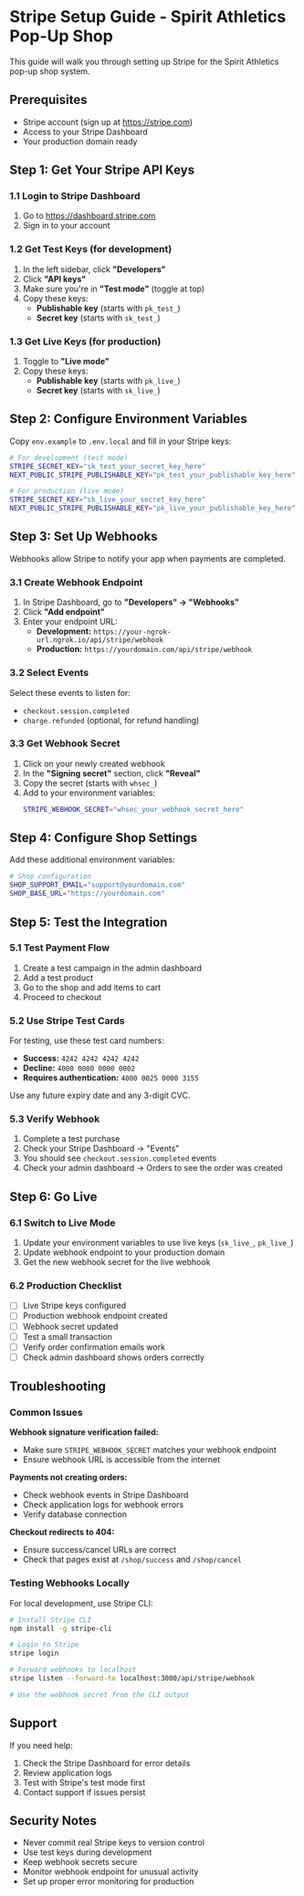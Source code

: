 # Stripe Setup Guide - Spirit Athletics Pop-Up Shop

This guide will walk you through setting up Stripe for the Spirit Athletics pop-up shop system.

## Prerequisites

- Stripe account (sign up at https://stripe.com)
- Access to your Stripe Dashboard
- Your production domain ready

## Step 1: Get Your Stripe API Keys

### 1.1 Login to Stripe Dashboard
1. Go to https://dashboard.stripe.com
2. Sign in to your account

### 1.2 Get Test Keys (for development)
1. In the left sidebar, click **"Developers"**
2. Click **"API keys"**
3. Make sure you're in **"Test mode"** (toggle at top)
4. Copy these keys:
   - **Publishable key** (starts with `pk_test_`)
   - **Secret key** (starts with `sk_test_`)

### 1.3 Get Live Keys (for production)
1. Toggle to **"Live mode"** 
2. Copy these keys:
   - **Publishable key** (starts with `pk_live_`)
   - **Secret key** (starts with `sk_live_`)

## Step 2: Configure Environment Variables

Copy `env.example` to `.env.local` and fill in your Stripe keys:

```bash
# For development (test mode)
STRIPE_SECRET_KEY="sk_test_your_secret_key_here"
NEXT_PUBLIC_STRIPE_PUBLISHABLE_KEY="pk_test_your_publishable_key_here"

# For production (live mode)
STRIPE_SECRET_KEY="sk_live_your_secret_key_here"
NEXT_PUBLIC_STRIPE_PUBLISHABLE_KEY="pk_live_your_publishable_key_here"
```

## Step 3: Set Up Webhooks

Webhooks allow Stripe to notify your app when payments are completed.

### 3.1 Create Webhook Endpoint
1. In Stripe Dashboard, go to **"Developers" → "Webhooks"**
2. Click **"Add endpoint"**
3. Enter your endpoint URL:
   - **Development:** `https://your-ngrok-url.ngrok.io/api/stripe/webhook`
   - **Production:** `https://yourdomain.com/api/stripe/webhook`

### 3.2 Select Events
Select these events to listen for:
- `checkout.session.completed`
- `charge.refunded` (optional, for refund handling)

### 3.3 Get Webhook Secret
1. Click on your newly created webhook
2. In the **"Signing secret"** section, click **"Reveal"**
3. Copy the secret (starts with `whsec_`)
4. Add to your environment variables:
   ```bash
   STRIPE_WEBHOOK_SECRET="whsec_your_webhook_secret_here"
   ```

## Step 4: Configure Shop Settings

Add these additional environment variables:

```bash
# Shop configuration
SHOP_SUPPORT_EMAIL="support@yourdomain.com"
SHOP_BASE_URL="https://yourdomain.com"
```

## Step 5: Test the Integration

### 5.1 Test Payment Flow
1. Create a test campaign in the admin dashboard
2. Add a test product
3. Go to the shop and add items to cart
4. Proceed to checkout

### 5.2 Use Stripe Test Cards
For testing, use these test card numbers:
- **Success:** `4242 4242 4242 4242`
- **Decline:** `4000 0000 0000 0002`
- **Requires authentication:** `4000 0025 0000 3155`

Use any future expiry date and any 3-digit CVC.

### 5.3 Verify Webhook
1. Complete a test purchase
2. Check your Stripe Dashboard → "Events" 
3. You should see `checkout.session.completed` events
4. Check your admin dashboard → Orders to see the order was created

## Step 6: Go Live

### 6.1 Switch to Live Mode
1. Update your environment variables to use live keys (`sk_live_`, `pk_live_`)
2. Update webhook endpoint to your production domain
3. Get the new webhook secret for the live webhook

### 6.2 Production Checklist
- [ ] Live Stripe keys configured
- [ ] Production webhook endpoint created
- [ ] Webhook secret updated
- [ ] Test a small transaction
- [ ] Verify order confirmation emails work
- [ ] Check admin dashboard shows orders correctly

## Troubleshooting

### Common Issues

**Webhook signature verification failed:**
- Make sure `STRIPE_WEBHOOK_SECRET` matches your webhook endpoint
- Ensure webhook URL is accessible from the internet

**Payments not creating orders:**
- Check webhook events in Stripe Dashboard
- Check application logs for webhook errors
- Verify database connection

**Checkout redirects to 404:**
- Ensure success/cancel URLs are correct
- Check that pages exist at `/shop/success` and `/shop/cancel`

### Testing Webhooks Locally

For local development, use Stripe CLI:

```bash
# Install Stripe CLI
npm install -g stripe-cli

# Login to Stripe
stripe login

# Forward webhooks to localhost
stripe listen --forward-to localhost:3000/api/stripe/webhook

# Use the webhook secret from the CLI output
```

## Support

If you need help:
1. Check the Stripe Dashboard for error details
2. Review application logs
3. Test with Stripe's test mode first
4. Contact support if issues persist

## Security Notes

- Never commit real Stripe keys to version control
- Use test keys during development
- Keep webhook secrets secure
- Monitor webhook endpoint for unusual activity
- Set up proper error monitoring for production
